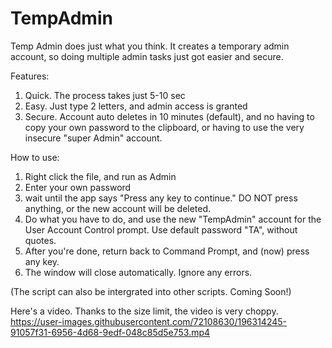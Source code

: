 # TempAdmin
Temp Admin does just what you think. It creates a temporary admin account, so doing multiple admin tasks just got easier and secure.

Features:
1. Quick. The process takes just 5-10 sec
2. Easy. Just type 2 letters, and admin access is granted
3. Secure. Account auto deletes in 10 minutes (default), and no having to copy your own password to the clipboard, or having to use the very insecure "super Admin" account.

How to use:
1. Right click the file, and run as Admin
2. Enter your own password
3. wait until the app says "Press any key to continue." DO NOT press anything, or the new account will be deleted.
4. Do what you have to do, and use the new "TempAdmin" account for the User Account Control prompt. Use default password "TA", without quotes.
5. After you're done, return back to Command Prompt, and (now) press any key.
6. The window will close automatically. Ignore any errors.

(The script can also be intergrated into other scripts. Coming Soon!)

Here's a video. Thanks to the size limit, the video is very choppy.
https://user-images.githubusercontent.com/72108630/196314245-91057f31-6956-4d68-9edf-048c85d5e753.mp4

